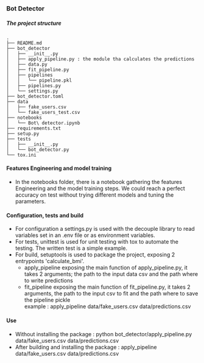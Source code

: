 ### Bot Detector

##### The project structure
 ```
.
├── README.md
├── bot_detector
│   ├── __init__.py
│   ├── apply_pipeline.py : the module tha calculates the predictions
│   ├── data.py
│   ├── fit_pipeline.py
│   ├── pipelines
│   │   └── pipeline.pkl
│   ├── pipelines.py
│   └── settings.py
├── bot_detector.toml
├── data
│   ├── fake_users.csv
│   └── fake_users_test.csv
├── notebooks
│   └── Bot\ detector.ipynb
├── requirements.txt
├── setup.py
├── tests
│   ├── __init__.py
│   └── bot_detector.py
└── tox.ini
 ```
#### Features Engineering and model training
- In the notebooks folder, there is a notebook gathering the features Engineering and the model training steps.
We could reach a perfect accuracy on test without trying different models and tuning the parameters.

 
 #### Configuration, tests and build
 - For configuration a settings.py is used with the decouple library to read variables set in an .env file or  as environment variables.
 - For tests, unittest is used for unit testing with tox to automate the testing. The written test is a simple example.
 - For build, setuptools is used to package the project, exposing 2 entrypoints 'calculate_bmi'.
    - apply_pipeline exposing the main function of apply_pipeline.py, it takes 2 arguments; the path to the input data csv and the path where to write predictions
    - fit_pipeline exposing the main function of fit_pipeline.py, it takes 2 arguments, the path to the input csv to fit and the path where to save the pipeline pickle  
    example : apply_pipeline data/fake_users.csv data/predictions.csv
 
 #### Use
 - Without installing the package : python bot_detector/apply_pipeline.py data/fake_users.csv data/predictions.csv
 - After building and installing the package : apply_pipeline data/fake_users.csv data/predictions.csv